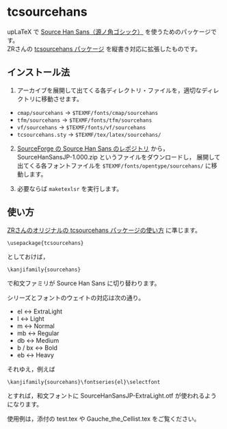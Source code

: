 tcsourcehans
============

upLaTeX で [Source Han Sans（源ノ角ゴシック）](http://blog.typekit.com/alternate/source-han-sans-jp/) を使うためのパッケージです。  
ZRさんの [tcsourcehans パッケージ](http://d.hatena.ne.jp/zrbabbler/20140719/1405795403) を縦書き対応に拡張したものです。

インストール法
-----
1. アーカイブを展開して出てくる各ディレクトリ・ファイルを，適切なディレクトリに移動させます。
  * `cmap/sourcehans` →  `$TEXMF/fonts/cmap/sourcehans`
  * `tfm/sourcehans` →  `$TEXMF/fonts/tfm/sourcehans`
  * `vf/sourcehans` →  `$TEXMF/fonts/vf/sourcehans`
  * `tcsourcehans.sty` → `$TEXMF/tex/latex/sourcehans/`

2. [SourceForge の Source Han Sans のレポジトリ](http://sourceforge.net/projects/source-han-sans.adobe/files/) から，SourceHanSansJP-1.000.zip というファイルをダウンロードし，
展開して出てくる各フォントファイルを `$TEXMF/fonts/opentype/sourcehans/` に移動します。

3. 必要ならば `maketexlsr` を実行します。

使い方
-----
[ZRさんのオリジナルの tcsourcehans パッケージの使い方](http://d.hatena.ne.jp/zrbabbler/20140719/1405795403)
に準じます。

```
\usepackage{tcsourcehans}
```
としておけば，
```
\kanjifamily{sourcehans}
```
で和文ファミリが Source Han Sans に切り替わります。

シリーズとフォントのウェイトの対応は次の通り。
* el ↔ ExtraLight
* l ↔ Light
* m ↔ Normal
* mb ↔ Regular
* db ↔ Medium
* b / bx ↔ Bold
* eb ↔ Heavy

それゆえ，例えば
```
\kanjifamily{sourcehans}\fontseries{el}\selectfont
```
とすれば，和文フォントに SourceHanSansJP-ExtraLight.otf が使われるようになります。

使用例は，添付の test.tex や Gauche_the_Cellist.tex をご覧ください。

